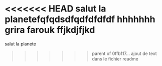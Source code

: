 <<<<<<< HEAD
salut la planetefqfqdsdfqdfdfdfdf
hhhhhhh grira farouk ffjkdjfjkd
=======
salut la planete
>>>>>>> parent of 0ffb117... ajout de text dans le fichier readme
